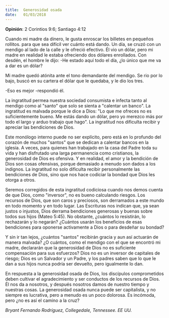 ```yaml
---
title:  Generosidad osada 
date:   01/03/2018
---
```


**Opinión**: 2 Corintios 9:6; Santiago 4:12 

Cuando mi madre da dinero, le gusta enroscar los billetes en pequeños rollitos. para que sea difícil ver cuánto está dando. Un día, se cruzó con un mendigo al lado de la calle y le ofreció efectivo. Él vio un dólar, pero mi madre en realidad le estaba ofreciendo dos dólares enrollados. Con desdén, el hombre le dijo: 
-He estado aquí todo el día, ¿lo único que me va a dar es un dólar? 

Mi madre quedó atónita ante el tono demandante del mendigo. Se rio por lo bajo, buscó en su cartera el dólar que le quedaba, y le dio los tres. 

-Eso es mejor -respondió él. 

La ingratitud permea nuestra sociedad consumista e infecta tanto al mendigo como al "santo" que solo se sienta a "calentar un banco". La ingratitud es malvada porque le dice a Dios: "Lo que me ofreces no es suficientemente bueno. Me estás dando un dólar, pero yo merezco más por todo el largo y arduo trabajo que hago". La ingratitud nos dificulta recibir y apreciar las bendiciones de Dios. 

Este monólogo interno puede no ser explícito, pero está en lo profundo del corazón de muchos "santos" que se dedican a calentar bancos en la iglesia. A veces, para quienes han trabajado en la casa del Padre toda su vida y han disfrutado una larga permanencia como cristianos, la generosidad de Dios es ofensiva. Y en realidad, el amor y la bendición de Dios son cosas ofensivas, porque demasiado a menudo son dados a los indignos. La ingratitud no solo dificulta recibir personalmente las bendiciones de Dios, sino que nos hace codiciar la bondad que Dios les otorga a otros. 

Seremos corregidos de esta ingratitud codiciosa cuando nos demos cuenta de que Dios, como "inversor", no es bueno calculando riesgos. Los recursos de Dios, que son caros y preciosos, son derramados a este mundo en todo momento y en todo lugar. Las Escrituras nos indican que, ya sean justos o injustos, Dios derrama bendiciones generosas y buenas sobre todos sus hijos (Mateo 5:45). No obstante, ¿cuántos lo resistirán, lo rechazarán y lo negarán? ¿Cuántos usarán los beneficios de esas bendiciones para oponerse activamente a Dios o para desdeñar su bondad? 

Y sin ir tan lejos, ¿cuántos "santos" recibirán gracia y aun así actuarán de manera malvada? ¿O cuántos, como el mendigo con el que se encontró mi madre, declararán que la generosidad de Dios no es suficiente compensación para sus esfuerzos? Dios no es un inversor de capitales de riesgo; Dios es un Salvador y un Padre, y los padres saben que lo que le dan a sus hijos nunca podría ser devuelto, pero igualmente lo dan. 

En respuesta a la generosidad osada de Dios, los discípulos comprometidos deben cultivar el agradecimiento y ser conductos de los recursos de Dios. Él nos da a nosotros, y después nosotros damos de nuestro tiempo y nuestras cosas. La generosidad osada nunca puede ser capitalista, y no siempre es lucrativa, pero a menudo es un poco dolorosa. Es incómoda, pero ¿no es así el camino a la cruz? 

_Bryant Fernando Rodríguez, Collegedale, Tennessee. EE UU._